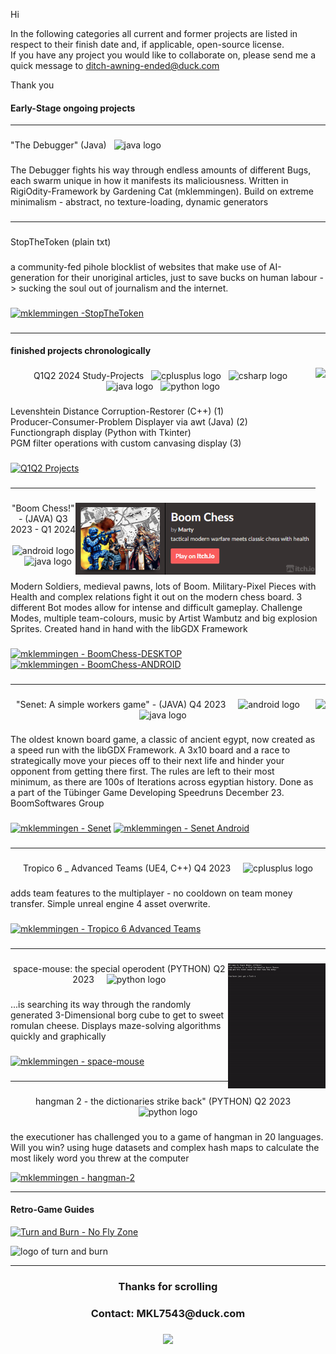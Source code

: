 Hi

In the following categories all current and former projects are listed in respect to their finish date and, if applicable, open-source license.  
If you have any project you would like to collaborate on, please send me a quick message to ditch-awning-ended@duck.com

Thank you

#### Early-Stage ongoing projects


----------------------------------------------------------------

###

<p align="left">"The Debugger" (Java)
 <img width="4" />
 <img src="https://cdn.jsdelivr.net/gh/devicons/devicon/icons/java/java-original.svg" height="40" alt="java logo"  />
</p>

###

<p align="left">
The Debugger fights his way through endless amounts of different Bugs, each swarm unique in how it manifests its maliciousness. Written in RigiOdity-Framework by Gardening Cat (mklemmingen). Build on extreme minimalism - abstract, no texture-loading, dynamic generators
</p>

###

----------------------------------------------------------------

###

<p align="left">StopTheToken (plain txt)
</p>

###

<p align="left">
a community-fed pihole blocklist of websites that make use of AI-generation for their unoriginal articles, just to save bucks on human labour -> sucking the soul out of journalism and the internet.
</p>

###

[![mklemmingen -StopTheToken](https://img.shields.io/static/v1?label=mklemmingen&message=StopTheToken&color=grey&logo=github)](https://github.com/mklemmingen/StopTheToken "Go to GitHub repo")

###
----------------------------------------------------------------

#### finished projects chronologically

<img align="right" height="230" src="https://github.com/mklemmingen/mklemmingen/raw/main/StudyProjects2024Q12.gif"  />

###

<p align="center">Q1Q2 2024 Study-Projects
 <img width="4" />
<img src="https://cdn.jsdelivr.net/gh/devicons/devicon/icons/cplusplus/cplusplus-original.svg" height="40" alt="cplusplus logo"  />
<img width="4" />
<img src="https://cdn.jsdelivr.net/gh/devicons/devicon/icons/csharp/csharp-original.svg" height="40" alt="csharp logo"  />
<img width="4" />
<img src="https://cdn.jsdelivr.net/gh/devicons/devicon/icons/java/java-original.svg" height="40" alt="java logo"  />
<img width="4" />
<img src="https://cdn.jsdelivr.net/gh/devicons/devicon/icons/python/python-original.svg" height="40" alt="python logo"  />
</p>

###

<p align="left">
Levenshtein Distance Corruption-Restorer (C++) (1)  <br />
Producer-Consumer-Problem Displayer via awt (Java) (2)  <br />
Functiongraph display (Python with Tkinter)  <br />
PGM filter operations with custom canvasing display (3)  <br />
</p>

###

[![Q1Q2 Projects](https://img.shields.io/static/v1?label=mklemmingen&message=Q1Q22024Projects&color=red&logo=applearcade)](https://github.com/mklemmingen/Q1Q2Projects2024 "Go to GitHub repo")

###

----------------------------------------------------------------

###

[<img align="right" height="115" src="bommchessitchio.png">](https://gardeningcat.itch.io/boom-chess)

###


<p align="center">"Boom Chess!" - (JAVA) Q3 2023 - Q1 2024
<img width="12" />
<img src="https://cdn.jsdelivr.net/gh/devicons/devicon/icons/android/android-original.svg" height="40" alt="android logo"  />
<img width="12" />
<img src="https://cdn.jsdelivr.net/gh/devicons/devicon/icons/java/java-original.svg" height="40" alt="java logo"  />
</p>  

###


<p align="left">Modern Soldiers, medieval pawns, lots of Boom. Military-Pixel Pieces with Health and complex relations fight it out on the modern chess board. 3 different Bot modes allow for intense and difficult gameplay. Challenge Modes, multiple team-colours, music by Artist Wambutz and big explosion Sprites. Created hand in hand with the libGDX Framework
</p>

###

[![mklemmingen - BoomChess-DESKTOP](https://img.shields.io/static/v1?label=mklemmingen&message=BoomChessDesktop&color=blue&logo=applearcade)](https://github.com/mklemmingen/boom-chess "Go to GitHub repo")
[![mklemmingen - BoomChess-ANDROID](https://img.shields.io/static/v1?label=mklemmingen&message=BoomChessAndroid&color=blue&logo=applearcade)](https://github.com/mklemmingen/BoomChess-Android "Go to GitHub repo")

###

----------------------------------------------------------------

###

<img align="right" height="200" src="https://github.com/mklemmingen/mklemmingen/raw/main/senetboom.gif"  />

###

<p align="center">"Senet: A simple workers game" - (JAVA) Q4 2023
 <img width="12" />
 <img src="https://cdn.jsdelivr.net/gh/devicons/devicon/icons/android/android-original.svg" height="40" alt="android logo"  />
 <img width="12" />
 <img src="https://cdn.jsdelivr.net/gh/devicons/devicon/icons/java/java-original.svg" height="40" alt="java logo"  />
</p> 

###

<p align="left">The oldest known board game, a classic of ancient egypt, now created as a speed run with the libGDX Framework. A 3x10 board and a race to strategically move your pieces off to their next life and hinder your opponent from getting there first. The rules are left to their most minimum, as there are 100s of Iterations across egyptian history. Done as a part of the Tübinger Game Developing Speedruns December 23. BoomSoftwares Group</p>

###

[![mklemmingen - Senet](https://img.shields.io/static/v1?label=mklemmingen&message=senet-boom-desktop&color=orange&logo=applearcade)](https://github.com/mklemmingen/senet-boom "Go to GitHub repo")
[![mklemmingen - Senet Android](https://img.shields.io/static/v1?label=mklemmingen&message=senet-boom-android&color=orange&logo=applearcade)](https://github.com/mklemmingen/senet-boom-android "Go to GitHub repo")

###

----------------------------------------------------------------

###

<p align="center">Tropico 6 _ Advanced Teams (UE4, C++) Q4 2023
 <img width="12" />
 <img src="https://cdn.jsdelivr.net/gh/devicons/devicon/icons/cplusplus/cplusplus-original.svg" height="40" alt="cplusplus logo"  />
</p> 

###

<p align="left"> adds team features to the multiplayer - no cooldown on team money transfer. Simple unreal engine 4 asset overwrite.
</p>

###
  
[![mklemmingen - Tropico 6 Advanced Teams](https://img.shields.io/static/v1?label=mklemmingen&message=Tropico-6&color=yellow&logo=steam)](https://github.com/mklemmingen/Tropico6_Advanced-Team "Go to GitHub repo")

###

----------------------------------------------------------------

###

<img align="right" height="200" src="./spacemouse.gif" alt="gif showing the maze solving space mouse in action." />

###

<p align="center">space-mouse: the special operodent (PYTHON) Q2 2023
 <img width="12" />
 <img src="https://cdn.jsdelivr.net/gh/devicons/devicon/icons/python/python-original.svg" height="40" alt="python logo"  />
</p> 

###

<p align="left">...is searching its way through the randomly generated 3-Dimensional borg cube to get to sweet romulan cheese. Displays maze-solving algorithms quickly and graphically
</p>

###

[![mklemmingen - space-mouse](https://img.shields.io/static/v1?label=mklemmingen&message=space-mouse&color=yellow&logo=python)](https://github.com/mklemmingen/space-mouse "Go to GitHub repo")

###

---------------------------------------------------------------------


###

<p align="center">hangman 2 - the dictionaries strike back" (PYTHON) Q2 2023
 <img width="12" />
 <img src="https://cdn.jsdelivr.net/gh/devicons/devicon/icons/python/python-original.svg" height="40" alt="python logo"  />
</p> 

###

<p align="left">the executioner has challenged you to a game of hangman in 20 languages. Will you win?
using huge datasets and complex hash maps to calculate the most likely word you threw at the computer
</p>
  
[![mklemmingen - hangman-2](https://img.shields.io/static/v1?label=mklemmingen&message=hangman-2&color=blue&logo=steam)](https://github.com/mklemmingen/hangman-2 "Go to GitHub repo")

---------------------------------------------------------------------

#### Retro-Game Guides 

[![Turn and Burn - No Fly Zone](https://img.shields.io/static/v1?label=mklemmingen&message=TurnandBurn-NoFlyZone&color=red&logo=applearcade)](https://github.com/mklemmingen/turn.and.burn.no-fly.zone "Go to GitHub repo")

<img src="https://upload.wikimedia.org/wikipedia/en/d/d8/Turn_and_Burn_No-Fly_Zone_Cover.jpg" height="200" alt="logo of turn and burn"  />

---------------------------------------------------------------------

<h3 align="center">Thanks for scrolling</h3>
<h3 align="center">Contact: MKL7543@duck.com</h3>

###

<div align="center">
  <img src="https://profile-counter.glitch.me/mklemmingen/count.svg?"  />
</div>

###
